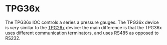 # TPG36x

The TPG36x IOC controls a series a pressure gauges. The TPG36x device is *very* similar to the [TPG26x](https://github.com/ISISComputingGroup/ibex_developers_manual/wiki/TPG26x) device: the main difference is that the TPG36x uses different communication terminators, and uses RS485 as opposed to RS232.